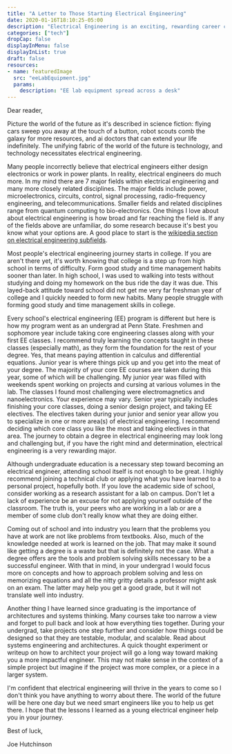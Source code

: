 ```yaml
---
title: "A Letter to Those Starting Electrical Engineering"
date: 2020-01-16T18:10:25-05:00
description: "Electrical Engineering is an exciting, rewarding career choice.  For those who enjoy physics and logic it is a perfect fit.  Here is the advice I wish I knew when starting my EE journey."
categories: ["tech"]
dropCap: false
displayInMenu: false
displayInList: true
draft: false
resources:
- name: featuredImage
  src: "eeLabEquipment.jpg"
  params:
    description: "EE lab equipment spread across a desk"
---
```


Dear reader,

Picture the world of the future as it's described in science fiction: flying cars sweep you away at the touch of a button, robot scouts comb the galaxy for more resources, and ai doctors that can extend your life indefinitely.  The unifying fabric of the world of the future is technology, and technology necessitates electrical engineering.

Many people incorrectly believe that electrical engineers either design electronics or work in power plants.  In reality, electrical engineers do much more. In my mind there are 7 major fields within electrical engineering and many more closely related disciplines.  The major fields include power, microelectronics, circuits, control, signal processing, radio-frequency engineering, and telecommunications.  Smaller fields and related disciplines range from quantum computing to bio-electronics. One things I love about about electrical engineering is how broad and far reaching the field is.  If any of the fields above are unfamiliar, do some research because it's best you know what your options are.  A good place to start is the [wikipedia section on electrical engineering subfields](https://en.wikipedia.org/wiki/Electrical_engineering#Subfields).

Most people's electrical engineering journey starts in college.  If you are aren't there yet, it's worth knowing that college is a step up from high school in terms of difficulty.  Form good study and time management habits sooner than later.  In high school, I was used to walking into tests without studying and doing my homework on the bus ride the day it was due.  This layed-back attitude toward school did not get me very far freshman year of college and I quickly needed to form new habits.  Many people struggle with forming good study and time management skills in college.

Every school's electrical engineering (EE) program is different but here is how my program went as an undergrad at Penn State.  Freshmen and sophomore year include taking core engineering classes along with your first EE classes.  I recommend truly learning the concepts taught in these classes (especially math), as they form the foundation for the rest of your degree.  Yes, that means paying attention in calculus and differential equations.  Junior year is where things pick up and you get into the meat of your degree.  The majority of your core EE courses are taken during this year, some of which will be challenging.  My junior year was filled with weekends spent working on projects and cursing at various volumes in the lab.  The classes I found most challenging were electromagnetics and nanoelectronics.  Your experience may vary.  Senior year typically includes finishing your core classes, doing a senior design project, and taking EE electives.  The electives taken during your junior and senior year allow you to specialize in one or more area(s) of electrical engineering.  I recommend deciding which core class you like the most and taking electives in that area.  The journey to obtain a degree in electrical engineering may look long and challenging but, if you have the right mind and determination, electrical engineering is a very rewarding major.

Although undergraduate education is a necessary step toward becoming an electrical engineer, attending school itself is not enough to be great.  I highly recommend joining a technical club or applying what you have learned to a personal project, hopefully both.  If you love the academic side of school, consider working as a research assistant for a lab on campus.  Don't let a lack of experience be an excuse for not applying yourself outside of the classroom.  The truth is, your peers who are working in a lab or are a member of some club don't really know what they are doing either.

Coming out of school and into industry you learn that the problems you have at work are not like problems from textbooks.  Also, much of the knowledge needed at work is learned on the job.  That may make it sound like getting a degree is a waste but that is definitely not the case.  What a degree offers are the tools and problem solving skills necessary to be a successful engineer.  With that in mind, in your undergrad I would focus more on concepts and how to approach problem solving and less on memorizing equations and all the nitty gritty details a professor might ask on an exam.  The latter may help you get a good grade, but it will not translate well into industry.

Another thing I have learned since graduating is the importance of architectures and systems thinking.  Many courses take too narrow a view and forget to pull back and look at how everything ties together.  During your undergrad, take projects one step further and consider how things could be designed so that they are testable, modular, and scalable.  Read about systems engineering and architectures.  A quick thought experiment or writeup on how to architect your project will go a long way toward making you a more impactful engineer.  This may not make sense in the context of a simple project but imagine if the project was more complex, or a piece in a larger system.

I'm confident that electrical engineering will thrive in the years to come so I don't think you have anything to worry about there.  The world of the future will be here one day but we need smart engineers like you to help us get there.  I hope that the lessons I learned as a young electrical engineer help you in your journey.

Best of luck,

Joe Hutchinson